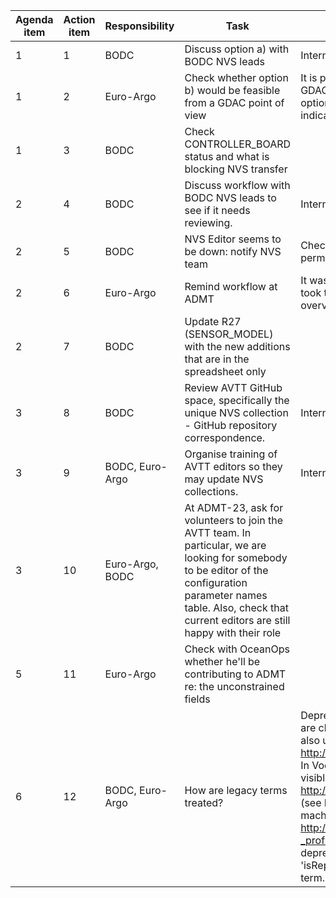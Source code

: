 Agenda item | Action item | Responsibility | Task | Status
--- | --- | --- | --- |---
1| 1| BODC| Discuss option a) with BODC NVS leads| Internal meeting set up for 2022-11-14
1| 2| Euro-Argo| Check whether option b) would be feasible from a GDAC point of view| It is possible to have separate treatment within the GDAC File cheker depending on mandatory, optional, deprecated but a link must be built to indicate that subtlety in NVS
1| 3| BODC| Check CONTROLLER_BOARD status and what is blocking NVS transfer| 
2| 4| BODC| Discuss workflow with BODC NVS leads to see if it needs reviewing. | Internal meeting set up for 2022-11-14
2| 5| BODC| NVS Editor seems to be down: notify NVS team| Checked, and this is likely due to changes in permissions.
2| 6| Euro-Argo| Remind workflow at ADMT| It was done by Thierry and Violetta. And Thierry took time to present the dashbord which is a nice overview
2| 7| BODC| Update R27 (SENSOR_MODEL) with the new additions that are in the spreadsheet only| 
3| 8| BODC| Review AVTT GitHub space, specifically the unique NVS collection - GitHub repository correspondence.| Internal meeting set up for 2022-11-14
3| 9| BODC, Euro-Argo| Organise training of AVTT editors so they may update NVS collections.| Internal meeting set up for 2022-11-14
3| 10| Euro-Argo, BODC| At ADMT-23, ask for volunteers to join the AVTT team. In particular, we are looking for somebody to be editor of the configuration parameter names table. Also, check that current editors are still happy with their role| 
5| 11| Euro-Argo| Check with OceanOps whether he'll be contributing to ADMT re: the unconstrained fields| 
6| 12| BODC, Euro-Argo| How are legacy terms treated?	| Deprecated terms are still visible on the NVS, and are clearly marked with a 'Deprecated' sign, visible also under 'notes'. Example: http://vocab.nerc.ac.uk/collection/R11/current/11/. In VocPrez, both current and deprecated terms are visible: http://vocab.nerc.ac.uk/collection/R11/current/ (see ID 10 and 11). This distinction also exists in a machine-readable format too: http://vocab.nerc.ac.uk/collection/R11/current/11/?_profile=nvs&_mediatype=text/turtle. If a term is deprecated and is replaced by a new one, 'isReplacedBy' can also be added to link to the new term.

